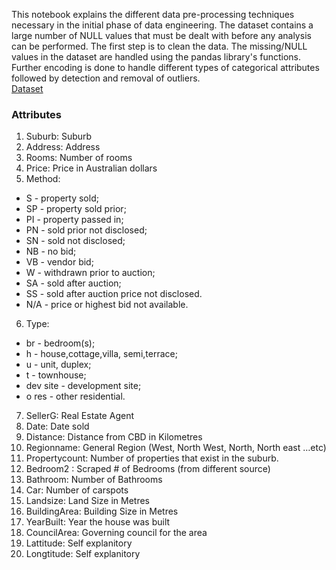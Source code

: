 This notebook explains the different data pre-processing techniques necessary in the initial phase of data engineering. The dataset contains a large number of NULL values that must be dealt with before any analysis can be performed. The first step is to clean the data. The missing/NULL values in the dataset are handled using the pandas library's functions. Further encoding is done to handle different types of categorical attributes followed by detection and removal of outliers.<br>
[Dataset](https://www.kaggle.com/anthonypino/melbourne-housing-market?select=Melbourne_housing_FULL.csv) <br>
### Attributes
1. Suburb: Suburb
2. Address: Address
3. Rooms: Number of rooms
4. Price: Price in Australian dollars
5. Method:
- S - property sold;
- SP - property sold prior;
- PI - property passed in;
- PN - sold prior not disclosed;
- SN - sold not disclosed;
- NB - no bid;
- VB - vendor bid;
- W - withdrawn prior to auction;
- SA - sold after auction;
- SS - sold after auction price not disclosed.
- N/A - price or highest bid not available.

6. Type:
- br - bedroom(s);
- h - house,cottage,villa, semi,terrace;
- u - unit, duplex;
- t - townhouse;
- dev site - development site;
- o res - other residential.

7. SellerG: Real Estate Agent
8. Date: Date sold
9. Distance: Distance from CBD in Kilometres
10. Regionname: General Region (West, North West, North, North east …etc)
11. Propertycount: Number of properties that exist in the suburb.
12. Bedroom2 : Scraped # of Bedrooms (from different source)
13. Bathroom: Number of Bathrooms
14. Car: Number of carspots
15. Landsize: Land Size in Metres
16. BuildingArea: Building Size in Metres
17. YearBuilt: Year the house was built
18. CouncilArea: Governing council for the area
19. Lattitude: Self explanitory
20. Longtitude: Self explanitory
